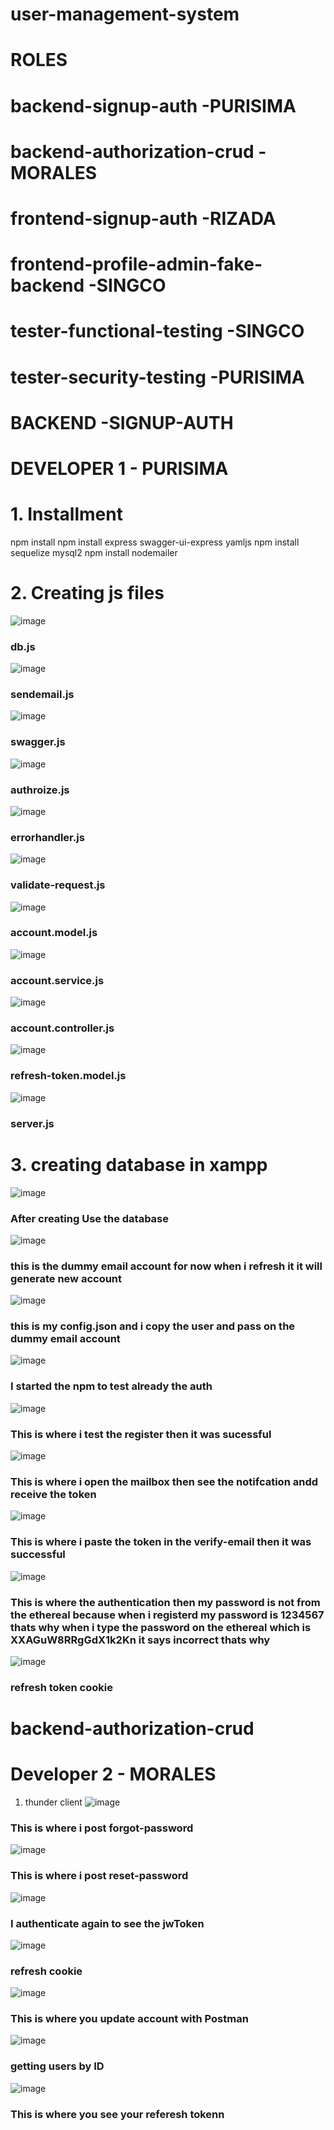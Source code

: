 # user-management-system

# ROLES
# backend-signup-auth -PURISIMA
# backend-authorization-crud - MORALES
# frontend-signup-auth -RIZADA
# frontend-profile-admin-fake-backend -SINGCO
# tester-functional-testing -SINGCO
# tester-security-testing -PURISIMA


# BACKEND -SIGNUP-AUTH
# DEVELOPER 1 - PURISIMA
 # 1.  Installment
 npm install
 npm install express swagger-ui-express yamljs
npm install sequelize mysql2
npm install nodemailer


 # 2. Creating js files
![image](https://github.com/Johnlouiee/user-management-system/blob/812a2341da22be3861759b45f83266e7e214d1a2/pictures/dbjs.jpg)
### db.js
![image](https://github.com/Johnlouiee/user-management-system/blob/812a2341da22be3861759b45f83266e7e214d1a2/pictures/sendemail.jpg)
### sendemail.js
![image](https://github.com/Johnlouiee/user-management-system/blob/812a2341da22be3861759b45f83266e7e214d1a2/pictures/swaggerjs.jpg)
### swagger.js
![image](https://github.com/Johnlouiee/user-management-system/blob/812a2341da22be3861759b45f83266e7e214d1a2/pictures/authorize.jpg)
### authroize.js
![image](https://github.com/Johnlouiee/user-management-system/blob/812a2341da22be3861759b45f83266e7e214d1a2/pictures/errorhandler.jpg)
### errorhandler.js
![image](https://github.com/Johnlouiee/user-management-system/blob/812a2341da22be3861759b45f83266e7e214d1a2/pictures/validate.jpg)
### validate-request.js
![image](https://github.com/Johnlouiee/user-management-system/blob/812a2341da22be3861759b45f83266e7e214d1a2/pictures/accountmodel.jpg)
### account.model.js
![image](https://github.com/Johnlouiee/user-management-system/blob/812a2341da22be3861759b45f83266e7e214d1a2/pictures/accountservice.jpg)
### account.service.js
![image](https://github.com/Johnlouiee/user-management-system/blob/812a2341da22be3861759b45f83266e7e214d1a2/pictures/accountcontroller.jpg)
### account.controller.js
![image](https://github.com/Johnlouiee/user-management-system/blob/812a2341da22be3861759b45f83266e7e214d1a2/pictures/refreshtoken.jpg)
### refresh-token.model.js
![image](https://github.com/Johnlouiee/user-management-system/blob/e9806c4b40275bfc1958e58a7ae470be47b9e5c9/pictures/serverjs.jpg)
### server.js

# 3. creating database in xampp
![image](https://github.com/Johnlouiee/user-management-system/blob/e9806c4b40275bfc1958e58a7ae470be47b9e5c9/pictures/create%20database.jpg)
### After creating Use the database
![image](https://github.com/Johnlouiee/user-management-system/blob/e9806c4b40275bfc1958e58a7ae470be47b9e5c9/pictures/this%20is%20the%20current%20dummy%20email.jpg)
### this is the dummy email account for now when i refresh it it will generate new account
![image](https://github.com/Johnlouiee/user-management-system/blob/e9806c4b40275bfc1958e58a7ae470be47b9e5c9/pictures/configjson.jpg)
### this is my config.json and  i copy the user and pass on the dummy email account
![image](https://github.com/Johnlouiee/user-management-system/blob/e9806c4b40275bfc1958e58a7ae470be47b9e5c9/pictures/npm%20start.jpg)
### I started the npm to test already the auth
![image](https://github.com/Johnlouiee/user-management-system/blob/e9806c4b40275bfc1958e58a7ae470be47b9e5c9/pictures/registered.jpg)
### This is where i test the register then it was sucessful
![image](https://github.com/Johnlouiee/user-management-system/blob/e9806c4b40275bfc1958e58a7ae470be47b9e5c9/pictures/receive%20email.jpg)
### This is where i open the mailbox then see the notifcation andd receive the token
![image](https://github.com/Johnlouiee/user-management-system/blob/e9806c4b40275bfc1958e58a7ae470be47b9e5c9/pictures/pastetoken.jpg)
### This is where i paste the token in the verify-email then it was successful
![image](https://github.com/Johnlouiee/user-management-system/blob/b30cf22934be7f29867250f49e1c0565c7dc9228/pictures/authenticate.jpg)
### This is where the authentication then my password is not from the ethereal because when i registerd my password is 1234567 thats why when i type the password on the ethereal which is XXAGuW8RRgGdX1k2Kn it says incorrect thats why
![image](https://github.com/Johnlouiee/user-management-system/blob/d6df398ff38c14d749ec32721f4925aa47d044d8/backend/pictures/autheticate%20headers%20purisima.jpg)
### refresh token cookie

# backend-authorization-crud
# Developer 2 - MORALES

1. thunder client
![image](https://github.com/Johnlouiee/user-management-system/blob/baadc97cd3f9e3345fb7ceb10757c5e4a9935dab/backend/pictures/forgot-password.png)
### This is where i post forgot-password
![image](https://github.com/Johnlouiee/user-management-system/blob/baadc97cd3f9e3345fb7ceb10757c5e4a9935dab/backend/pictures/reset-password.png)
### This is where i post  reset-password
![image](https://github.com/Johnlouiee/user-management-system/blob/baadc97cd3f9e3345fb7ceb10757c5e4a9935dab/backend/pictures/authenticata%20again.png)
### I authenticate again to see the jwToken
![image](https://github.com/Johnlouiee/user-management-system/blob/baadc97cd3f9e3345fb7ceb10757c5e4a9935dab/backend/pictures/part%202%20authenticate.png)
### refresh cookie 
![image](https://github.com/Johnlouiee/user-management-system/blob/d6df398ff38c14d749ec32721f4925aa47d044d8/backend/pictures/update%20user.png)
### This is where you update account with Postman
![image](https://github.com/Johnlouiee/user-management-system/blob/baadc97cd3f9e3345fb7ceb10757c5e4a9935dab/backend/pictures/account%20id.png)
### getting users by ID
![image](https://github.com/Johnlouiee/user-management-system/blob/baadc97cd3f9e3345fb7ceb10757c5e4a9935dab/backend/pictures/refresh%20token%20generate.png)
### This is where you see your referesh tokenn











